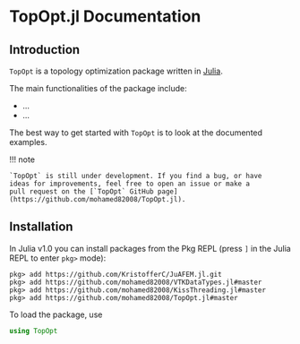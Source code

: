 # TopOpt.jl Documentation

## Introduction

`TopOpt` is a topology optimization package written in [Julia](https://github.com/JuliaLang/julia).

The main functionalities of the package include:

* ...
* ...

The best way to get started with `TopOpt` is to look at the documented examples.

!!! note

    `TopOpt` is still under development. If you find a bug, or have
    ideas for improvements, feel free to open an issue or make a
    pull request on the [`TopOpt` GitHub page](https://github.com/mohamed82008/TopOpt.jl).

## Installation

In Julia v1.0 you can install packages from the Pkg REPL (press `]` in the Julia
REPL to enter `pkg>` mode):

```
pkg> add https://github.com/KristofferC/JuAFEM.jl.git
pkg> add https://github.com/mohamed82008/VTKDataTypes.jl#master
pkg> add https://github.com/mohamed82008/KissThreading.jl#master
pkg> add https://github.com/mohamed82008/TopOpt.jl#master
```

To load the package, use

```julia
using TopOpt
```
